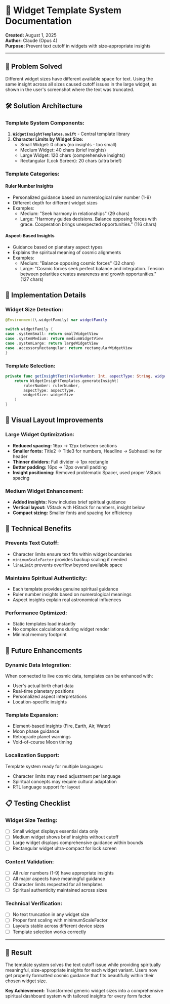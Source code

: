 # 🔮 Widget Template System Documentation

**Created:** August 1, 2025  
**Author:** Claude (Opus 4)  
**Purpose:** Prevent text cutoff in widgets with size-appropriate insights  

---

## 🎯 Problem Solved

Different widget sizes have different available space for text. Using the same insight across all sizes caused cutoff issues in the large widget, as shown in the user's screenshot where the text was truncated.

## 🛠️ Solution Architecture

### **Template System Components:**

1. **`WidgetInsightTemplates.swift`** - Central template library
2. **Character Limits by Widget Size:**
   - Small Widget: 0 chars (no insights - too small)
   - Medium Widget: 40 chars (brief insights)
   - Large Widget: 120 chars (comprehensive insights)
   - Rectangular (Lock Screen): 20 chars (ultra brief)

### **Template Categories:**

#### **Ruler Number Insights**
- Personalized guidance based on numerological ruler number (1-9)
- Different depth for different widget sizes
- Examples:
  - Medium: "Seek harmony in relationships" (29 chars)
  - Large: "Harmony guides decisions. Balance opposing forces with grace. Cooperation brings unexpected opportunities." (116 chars)

#### **Aspect-Based Insights** 
- Guidance based on planetary aspect types
- Explains the spiritual meaning of cosmic alignments
- Examples:
  - Medium: "Balance opposing cosmic forces" (32 chars)
  - Large: "Cosmic forces seek perfect balance and integration. Tension between polarities creates awareness and growth opportunities." (127 chars)

## 📱 Implementation Details

### **Widget Size Detection:**
```swift
@Environment(\.widgetFamily) var widgetFamily

switch widgetFamily {
case .systemSmall: return smallWidgetView
case .systemMedium: return mediumWidgetView  
case .systemLarge: return largeWidgetView
case .accessoryRectangular: return rectangularWidgetView
}
```

### **Template Selection:**
```swift
private func getInsightText(rulerNumber: Int, aspectType: String, widgetSize: WidgetSize) -> String {
    return WidgetInsightTemplates.generateInsight(
        rulerNumber: rulerNumber,
        aspectType: aspectType,
        widgetSize: widgetSize
    )
}
```

## 🎨 Visual Layout Improvements

### **Large Widget Optimization:**
- **Reduced spacing:** 16px → 12px between sections
- **Smaller fonts:** Title2 → Title3 for numbers, Headline → Subheadline for header
- **Thinner dividers:** Full divider → 1px rectangle
- **Better padding:** 16px → 12px overall padding
- **Insight positioning:** Removed problematic Spacer, used proper VStack spacing

### **Medium Widget Enhancement:**
- **Added insights:** Now includes brief spiritual guidance
- **Vertical layout:** VStack with HStack for numbers, insight below
- **Compact sizing:** Smaller fonts and spacing for efficiency

## 🔧 Technical Benefits

### **Prevents Text Cutoff:**
- Character limits ensure text fits within widget boundaries
- `minimumScaleFactor` provides backup scaling if needed
- `lineLimit` prevents overflow beyond available space

### **Maintains Spiritual Authenticity:**
- Each template provides genuine spiritual guidance
- Ruler number insights based on numerological meanings
- Aspect insights explain real astronomical influences

### **Performance Optimized:**
- Static templates load instantly
- No complex calculations during widget render
- Minimal memory footprint

## 🚀 Future Enhancements

### **Dynamic Data Integration:**
When connected to live cosmic data, templates can be enhanced with:
- User's actual birth chart data
- Real-time planetary positions
- Personalized aspect interpretations
- Location-specific insights

### **Template Expansion:**
- Element-based insights (Fire, Earth, Air, Water)
- Moon phase guidance
- Retrograde planet warnings
- Void-of-course Moon timing

### **Localization Support:**
Template system ready for multiple languages:
- Character limits may need adjustment per language
- Spiritual concepts may require cultural adaptation
- RTL language support for layout

## 📋 Testing Checklist

### **Widget Size Testing:**
- [ ] Small widget displays essential data only
- [ ] Medium widget shows brief insights without cutoff
- [ ] Large widget displays comprehensive guidance within bounds
- [ ] Rectangular widget ultra-compact for lock screen

### **Content Validation:**
- [ ] All ruler numbers (1-9) have appropriate insights
- [ ] All major aspects have meaningful guidance
- [ ] Character limits respected for all templates
- [ ] Spiritual authenticity maintained across sizes

### **Technical Verification:**
- [ ] No text truncation in any widget size
- [ ] Proper font scaling with minimumScaleFactor
- [ ] Layouts stable across different device sizes
- [ ] Template selection works correctly

---

## 🎯 Result

The template system solves the text cutoff issue while providing spiritually meaningful, size-appropriate insights for each widget variant. Users now get properly formatted cosmic guidance that fits beautifully within their chosen widget size.

**Key Achievement:** Transformed generic widget sizes into a comprehensive spiritual dashboard system with tailored insights for every form factor.